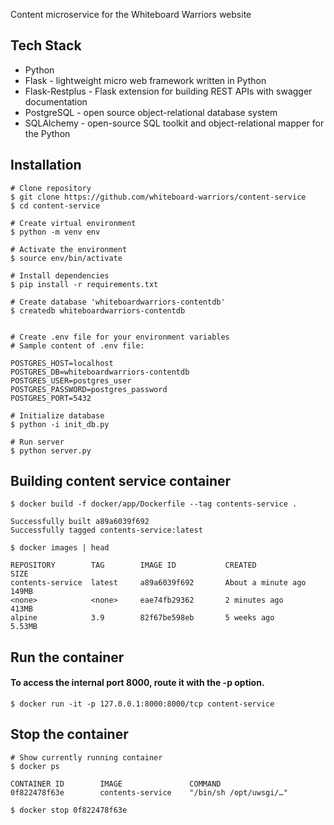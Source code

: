 Content microservice for the Whiteboard Warriors website

## Tech Stack
- Python
- Flask - lightweight micro web framework written in Python
- Flask-Restplus - Flask extension for building REST APIs with swagger documentation
- PostgreSQL - open source object-relational database system
- SQLAlchemy - open-source SQL toolkit and object-relational mapper for the Python


## Installation
```
# Clone repository
$ git clone https://github.com/whiteboard-warriors/content-service
$ cd content-service

# Create virtual environment
$ python -m venv env

# Activate the environment
$ source env/bin/activate

# Install dependencies
$ pip install -r requirements.txt

# Create database 'whiteboardwarriors-contentdb'
$ createdb whiteboardwarriors-contentdb


# Create .env file for your environment variables
# Sample content of .env file:

POSTGRES_HOST=localhost
POSTGRES_DB=whiteboardwarriors-contentdb
POSTGRES_USER=postgres_user
POSTGRES_PASSWORD=postgres_password
POSTGRES_PORT=5432

# Initialize database
$ python -i init_db.py

# Run server
$ python server.py
```

## Building content service container

```
$ docker build -f docker/app/Dockerfile --tag contents-service .

Successfully built a89a6039f692
Successfully tagged contents-service:latest
```

```
$ docker images | head

REPOSITORY        TAG        IMAGE ID           CREATED              SIZE
contents-service  latest     a89a6039f692       About a minute ago   149MB
<none>            <none>     eae74fb29362       2 minutes ago        413MB
alpine            3.9        82f67be598eb       5 weeks ago          5.53MB
```


## Run the container
#### To access the internal port 8000, route it with the -p option.
```
$ docker run -it -p 127.0.0.1:8000:8000/tcp content-service
```

## Stop the container
```
# Show currently running container
$ docker ps

CONTAINER ID        IMAGE               COMMAND
0f822478f63e        contents-service    "/bin/sh /opt/uwsgi/…"

$ docker stop 0f822478f63e
```